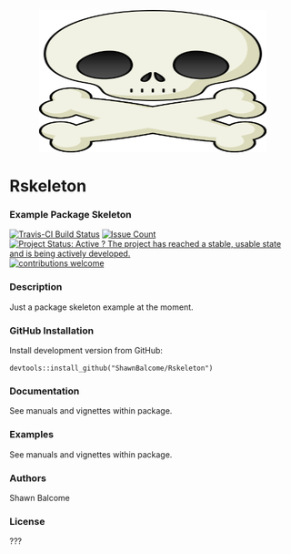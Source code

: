 <p align="center"><img src=https://raw.githubusercontent.com/ShawnBalcome/Rskeleton/master/cute-skull.png alt="Cute Skull and Bones" width="400" height="250"></p>

# Rskeleton

### Example Package Skeleton

[![Travis-CI Build Status](https://travis-ci.org/ShawnBalcome/Rskeleton.svg?branch=master)](https://travis-ci.org/ShawnBalcome/Rskeleton)
[![Issue Count](https://codeclimate.com/github/ShawnBalcome/Rskeleton/badges/issue_count.svg)](https://codeclimate.com/github/ShawnBalcome/Rskeleton)
[![Project Status: Active ? The project has reached a stable, usable state and is being actively developed.](http://www.repostatus.org/badges/latest/active.svg)](http://www.repostatus.org/#active)
[![contributions welcome](https://img.shields.io/badge/contributions-welcome-brightgreen.svg?style=flat)](https://github.com/ShawnBalcome/Rskeleton/issues)


### Description

Just a package skeleton example at the moment.

### GitHub Installation

Install development version from GitHub:

    devtools::install_github("ShawnBalcome/Rskeleton")

### Documentation

See manuals and vignettes within package.

### Examples

See manuals and vignettes within package.

### Authors

Shawn Balcome

### License

???
